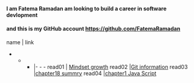 

#### I am Fatema Ramadan am looking to build a career in software devlopment 
#### and this is my GitHub account https://github.com/FatemaRamadan 

name | link 
- - - |- - - 
read01 | [Mindset growth](https://fatemaramadan.github.io/reading-notes/read01.md)
read02 |[Git information](https://fatemaramadan.github.io/reading-notes/read02)
read03 |[chapter18 summry](https://fatemaramadan.github.io/reading-notes/read03)
read04 |[chapter1 Java Script](https://fatemaramadan.github.io/reading-notes/read04)
